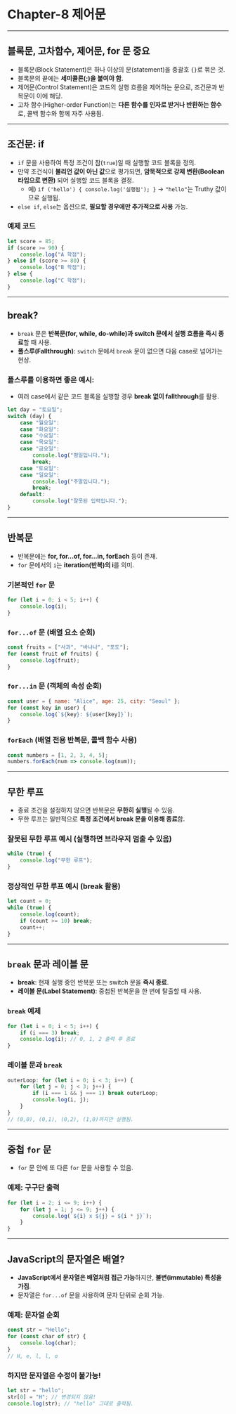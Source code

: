 # Chapter-8 제어문

---

## 블록문, 고차함수, 제어문, for 문 중요
- 블록문(Block Statement)은 하나 이상의 문(statement)을 중괄호 `{}`로 묶은 것.
- 블록문의 끝에는 **세미콜론(;)을 붙여야 함**.
- 제어문(Control Statement)은 코드의 실행 흐름을 제어하는 문으로, 조건문과 반복문이 이에 해당.
- 고차 함수(Higher-order Function)는 **다른 함수를 인자로 받거나 반환하는 함수**로, 콜백 함수와 함께 자주 사용됨.

---

## 조건문: if
- `if` 문을 사용하여 특정 조건이 참(`true`)일 때 실행할 코드 블록을 정의.
- 만약 조건식이 **불리언 값이 아닌 값**으로 평가되면, **암묵적으로 강제 변환(Boolean 타입으로 변환)** 되어 실행할 코드 블록을 결정.
  - 예) `if ('hello') { console.log('실행됨'); }` → `"hello"`는 Truthy 값이므로 실행됨.
- `else if`, `else`는 옵션으로, **필요할 경우에만 추가적으로 사용** 가능.

### 예제 코드
```javascript
let score = 85;
if (score >= 90) {
    console.log("A 학점");
} else if (score >= 80) {
    console.log("B 학점");
} else {
    console.log("C 학점");
}
```

---

## break?
- `break` 문은 **반복문(for, while, do-while)과 switch 문에서 실행 흐름을 즉시 종료**할 때 사용.
- **폴스루(Fallthrough)**: `switch` 문에서 `break` 문이 없으면 다음 case로 넘어가는 현상.

### 폴스루를 이용하면 좋은 예시:
- 여러 case에서 같은 코드 블록을 실행할 경우 **break 없이 fallthrough**를 활용.
```javascript
let day = "토요일";
switch (day) {
    case "월요일":
    case "화요일":
    case "수요일":
    case "목요일":
    case "금요일":
        console.log("평일입니다.");
        break;
    case "토요일":
    case "일요일":
        console.log("주말입니다.");
        break;
    default:
        console.log("잘못된 입력입니다.");
}
```

---

## 반복문
- 반복문에는 **for, for...of, for...in, forEach** 등이 존재.
- `for` 문에서의 `i`는 **iteration(반복)의 i**를 의미.

### 기본적인 `for` 문
```javascript
for (let i = 0; i < 5; i++) {
    console.log(i);
}
```

### `for...of` 문 (배열 요소 순회)
```javascript
const fruits = ["사과", "바나나", "포도"];
for (const fruit of fruits) {
    console.log(fruit);
}
```

### `for...in` 문 (객체의 속성 순회)
```javascript
const user = { name: "Alice", age: 25, city: "Seoul" };
for (const key in user) {
    console.log(`${key}: ${user[key]}`);
}
```

### `forEach` (배열 전용 반복문, 콜백 함수 사용)
```javascript
const numbers = [1, 2, 3, 4, 5];
numbers.forEach(num => console.log(num));
```

---

## 무한 루프
- 종료 조건을 설정하지 않으면 반복문은 **무한히 실행**될 수 있음.
- 무한 루프는 일반적으로 **특정 조건에서 break 문을 이용해 종료**함.

### 잘못된 무한 루프 예시 (실행하면 브라우저 멈출 수 있음)
```javascript
while (true) {
    console.log("무한 루프");
}
```

### 정상적인 무한 루프 예시 (break 활용)
```javascript
let count = 0;
while (true) {
    console.log(count);
    if (count >= 10) break;
    count++;
}
```

---

## `break` 문과 레이블 문
- **break**: 현재 실행 중인 반복문 또는 switch 문을 **즉시 종료**.
- **레이블 문(Label Statement)**: 중첩된 반복문을 한 번에 탈출할 때 사용.

### `break` 예제
```javascript
for (let i = 0; i < 5; i++) {
    if (i === 3) break;
    console.log(i); // 0, 1, 2 출력 후 종료
}
```

### 레이블 문과 `break`
```javascript
outerLoop: for (let i = 0; i < 3; i++) {
    for (let j = 0; j < 3; j++) {
        if (i === 1 && j === 1) break outerLoop;
        console.log(i, j);
    }
}
// (0,0), (0,1), (0,2), (1,0)까지만 실행됨.
```

---

## 중첩 `for` 문
- `for` 문 안에 또 다른 `for` 문을 사용할 수 있음.

### 예제: 구구단 출력
```javascript
for (let i = 2; i <= 9; i++) {
    for (let j = 1; j <= 9; j++) {
        console.log(`${i} x ${j} = ${i * j}`);
    }
}
```

---

## JavaScript의 문자열은 배열?
- **JavaScript에서 문자열은 배열처럼 접근 가능**하지만, **불변(immutable) 특성을 가짐**.
- 문자열은 `for...of` 문을 사용하여 문자 단위로 순회 가능.

### 예제: 문자열 순회
```javascript
const str = "Hello";
for (const char of str) {
    console.log(char);
}
// H, e, l, l, o
```

### 하지만 문자열은 수정이 불가능!
```javascript
let str = "hello";
str[0] = "H"; // 변경되지 않음!
console.log(str); // "hello" 그대로 출력됨.
```

